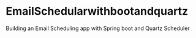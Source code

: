 # EmailSchedularwithbootandquartz
Building an Email Scheduling app with Spring boot and Quartz Scheduler
